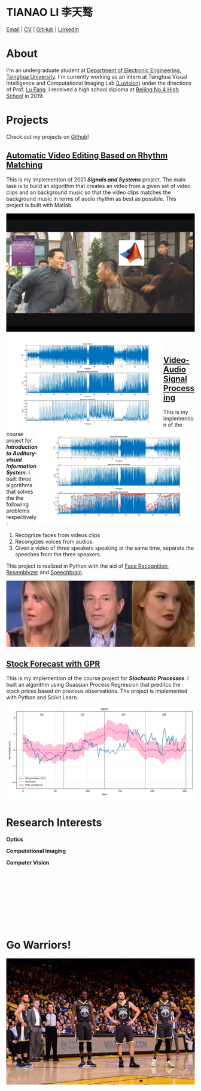 <!-- ---
layout: default
--- -->

# TIANAO LI 李天骜

<!-- Phone: +86 13301296130 -->

<!-- Email: lta19@mails.tsinghua.edu.cn -->

[Email](mailto:lta19@mails.tsinghua.edu.cn) | [CV](./Tianao_Li.pdf) | [GitHub](https://github.com/Lukeli0425/) | [LinkedIn](https://www.linkedin.com/in/tianao-li-596997227/)

# About

I'm an undergraduate student at [Department of Electronic Engineering, Tsinghua University](https://www.ee.tsinghua.edu.cn/en/). I'm currently working as an intern at Tsinghua Visual Intelligence and Computational Imaging Lab [(Luvision)](http://www.luvision.net) under the directions of Prof. [Lu Fang](http://www.luvision.net/show-684.html). I received a high school diploma at [Beijing No.4 High School](http://bhsf.lezhiyun.com/cms/) in 2019.

# Projects

Check out my projects on [Github](https://github.com/Lukeli0425?tab=repositories)!

## [Automatic Video Editing Based on Rhythm Matching](https://github.com/Lukeli0425/THUEE-SS-Project2021)

This is my implemention of 2021 **_Signals and Systems_** project. The main task is to build an algorithm that creates an video from a given set of video clips and an background music so that the video clips matches the background music in terms of audio rhythm as best as possible. This project is built with Matlab.

![ss_cover](./images/ss_cover.png)

<div align=center><img src="./images/2_1_3%20figure1.jpg" width=420 align=left><img src="./images/2_1_3%20figure2.jpg" width=420 align=right><img/></div>

<!-- ![ss_1](./images/2_1_3%20figure1.jpg)

![ss_2](./images/2_1_3%20figure2.jpg) -->

## [Video-Audio Signal Processing](https://github.com/Lukeli0425/VASP)

This is my implemention of the course project for **_Introduction to Auditory-visual Information System_**. I built three algorithms that solves the the following problems respectively:

1. Recognize faces from videos clips
2. Recongizes voices from audios.
3. Given a video of three speakers speaking at the same time, separate the speeches from the three speakers.

This project is realized in Python with the aid of [Face Recognition](https://github.com/ageitgey/face_recognition), [Resemblyzer](https://github.com/resemble-ai/Resemblyzer) and [Speechbrain](https://github.com/speechbrain/speechbrain).

<div align=center><img src="./images/vasp_demo.png" width=600><img/></div>

## [Stock Forecast with GPR](https://github.com/Lukeli0425/Stock-Forecast-with-GPR)

This is my implemention of the course project for **_Stochastic Processes_**. I built an algorithm using Guassian Process Regression that preditcs the stock prices based on previous observations. The project is implemented with Python and Scikit Learn.

<div align=center><img src="./images/SBUX_2021_prediction.png" width=800><img/></div>

# Research Interests

**Optics**

**Computational Imaging**

**Computer Vision**

&emsp;

&emsp;

&emsp;

&emsp;

&emsp;

# Go Warriors!

![wariors](./images/warriors.png#pic_center)